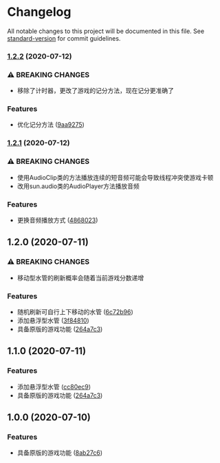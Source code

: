 # Changelog

All notable changes to this project will be documented in this file. See [standard-version](https://github.com/conventional-changelog/standard-version) for commit guidelines.


### [1.2.2](https://github.com/kingyuluk/FlappyBird/compare/v1.2.1...v1.2.2) (2020-07-12)


### ⚠ BREAKING CHANGES

* 移除了计时器，更改了游戏的记分方法，现在记分更准确了

### Features

* 优化记分方法 ([9aa9275](https://github.com/kingyuluk/FlappyBird/commit/9aa927537dc9180942c4a982ea46edd840d7c769))

### [1.2.1](https://github.com/kingyuluk/FlappyBird/compare/v1.2.0...v1.2.1) (2020-07-12)


### ⚠ BREAKING CHANGES

* 使用AudioClip类的方法播放连续的短音频可能会导致线程冲突使游戏卡顿
* 改用sun.audio类的AudioPlayer方法播放音频

### Features

* 更换音频播放方式 ([4868023](https://github.com/kingyuluk/FlappyBird/commit/48680232dda693dfb499699e4d953ab70670a21d))

## 1.2.0 (2020-07-11)


### ⚠ BREAKING CHANGES

* 移动型水管的刷新概率会随着当前游戏分数递增

### Features

* 随机刷新可自行上下移动的水管 ([6c72b96](https://github.com/kingyuluk/FlappyBird/commit/6c72b968c8f7d953f2a34bc795674dcfe570c688))
* 添加悬浮型水管 ([3f84810](https://github.com/kingyuluk/FlappyBird/commit/3f84810429e0e2dd0932ff325845fc10daebde88))
* 具备原版的游戏功能 ([264a7c3](https://github.com/kingyuluk/FlappyBird/commit/264a7c320c894851aa3e6c8c30ffcddf3ce1f78a))

## 1.1.0 (2020-07-11)


### Features

* 添加悬浮型水管 ([cc80ec9](https://github.com/kingyuluk/FlappyBird/commit/cc80ec9845194dc5326a8d70799b847b6821f751))
* 具备原版的游戏功能 ([264a7c3](https://github.com/kingyuluk/FlappyBird/commit/264a7c320c894851aa3e6c8c30ffcddf3ce1f78a))

## 1.0.0 (2020-07-10)


### Features

* 具备原版的游戏功能 ([8ab27c6](https://github.com/kingyuluk/FlappyBird/commit/8ab27c65283446c24d1597f59df847cf46fd75d9))
